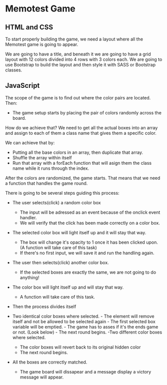 # Memotest Game

## HTML and CSS

To start properly building the game, we need a layout where all the Memotest game is going to appear.

We are going to have a title, and beneath it we are going to have a grid layout with 12 colors divided into
4 rows with 3 colors each. We are going to use Bootstrap to build the layout and then style it with SASS or Bootstrap classes.

## JavaScript

The scope of the game is to find out where the color pairs are located.
Then:

- The game setup starts by placing the pair of colors randomly across the board.

How do we achieve that? We need to get all the actual boxes into an array and assign to each of them a class name that gives them a specific color.

We can achieve that by:

- Putting all the base colors in an array, then duplicate that array.
- Shuffle the array within itself
- Run that array with a forEach function that will asign them the class name while it runs through the index.

After the colors are randomized, the game starts.
That means that we need a function that handles the game round.

There is going to be several steps guiding this process:

- The user selects(click) a random color box
  - The input will be adressed as an event because of the onclick event handler.
  - We will verify that the click has been made correctly on a color box.
- The selected color box will light itself up and it will stay that way.
  - The box will change it's opacity to 1 once it has been clicked upon. (A function will take care of this task)
  - If there's no first input, we will save it and run the handling again.
- The user then selects(click) another color box.
  - If the selected boxes are exactly the same, we are not going to do anything!
- The color box will light itself up and will stay that way.

  - A function will take care of this task.

- Then the process divides itself

- Two identical color boxes where selected. - The element will remove itself and not be allowed to be selected again - The first selected box variable will be emptied. - The game has to asses if it's the ends game or not. (Look below) - The next round begins.
  -Two different color boxes where selected.
  - The color boxes will revert back to its original hidden color
  - The next round begins.
- All the boxes are correctly matched.
  - The game board will dissapear and a message display a victory message will appear.
